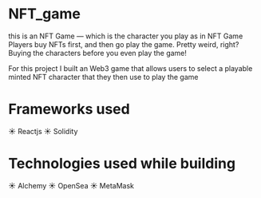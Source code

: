 # NFT_game
this is an  NFT Game — which is the character you play as in NFT Game Players buy  NFTs first, and then go play the game. Pretty weird, right? Buying the characters before you even play the game!

For this project I built an Web3 game that allows users to select a playable minted NFT character that they then use to play the game

# Frameworks used
☀︎ Reactjs
☀︎ Solidity
# Technologies used while building
☀︎ Alchemy
☀︎ OpenSea
☀︎ MetaMask
